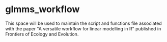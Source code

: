 # glmms_workflow
This space will be used to maintain the script and functions file associated with the paper "A versatile workflow for linear modelling in R" published in Frontiers of Ecology and Evolution.
